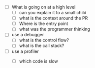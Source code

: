 - [ ] What is going on at a high level
    - [ ] can you explain it to a small child
    - [ ] what is the context around the PR
    - [ ] Where is the entry point
    - [ ] what was the programmer thinking

- [ ] use a debugger
    - [ ] what is the control flow?
    - [ ] what is the call stack?

- [ ] use a profiler
    - [ ] which code is slow
    

